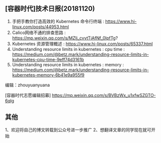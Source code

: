 ## [容器时代]技术日报(20181120)

1. 手把手教你打造高效的 Kubernetes 命令行终端 : https://www.hi-linux.com/posts/44953.html
2. Calico网络不通的排查思路 : https://mp.weixin.qq.com/s/MZIj_cvvtTiAfNf_0lpfTg?
3. Kubernetes 资源管理概述 : https://www.hi-linux.com/posts/65337.html
4. Understanding resource limits in kubernetes : cpu time : https://medium.com/@betz.mark/understanding-resource-limits-in-kubernetes-cpu-time-9eff74d3161b
5. Understanding resource limits in kubernetes : memory : https://medium.com/@betz.mark/understanding-resource-limits-in-kubernetes-memory-6b41e9a955f9

编辑：zhouyuanyuana 

[容器时代志愿编辑招募] https://mp.weixin.qq.com/s/BVBzWx_u1xfwSZGTO-6qlg

## 其他
1、欢迎将自己的博文转载到公众号进一步推广
2、想翻译文章的同学现在就可开始
